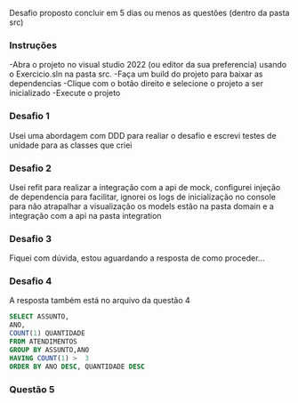 Desafio proposto concluir em 5 dias ou menos as questões (dentro da pasta src)


### Instruções

-Abra o projeto no visual studio 2022 (ou editor da sua preferencia) usando o Exercicio.sln na pasta src.
-Faça um build do projeto para baixar as dependencias
-Clique com o botão direito e selecione o projeto a ser inicializado
-Execute o projeto

### Desafio 1
Usei uma abordagem com DDD para realiar o desafio e escrevi testes de unidade para as classes que criei

### Desafio 2
Usei refit para realizar a integração com a api de mock, configurei injeção de dependencia para facilitar, ignorei os logs de inicialização no console para não atrapalhar a visualização
os models estão na pasta domain e a integração com a api na pasta integration

### Desafio 3
Fiquei com dúvida, estou aguardando a resposta de como proceder...

### Desafio 4
A resposta também está no arquivo da questão 4
```sql
SELECT ASSUNTO,
ANO,
COUNT(1) QUANTIDADE
FROM ATENDIMENTOS
GROUP BY ASSUNTO,ANO
HAVING COUNT(1) >  3
ORDER BY ANO DESC, QUANTIDADE DESC 
```

### Questão 5
